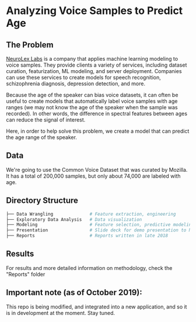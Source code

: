 # Analyzing Voice Samples to Predict Age

## The Problem

[NeuroLex Labs](https://www.neurolex.ai/) is a company that applies machine learning modeling to voice samples. They provide clients a variety of services, including dataset curation, featurization, ML modeling, and server deployment. Companies can use these services to create models for speech recognition, schizophrenia diagnosis, depression detection, and more.

Because the age of the speaker can bias voice datasets, it can often be useful to create models that automatically label voice samples with age ranges (we may not know the age of the speaker when the sample was recorded). In other words, the difference in spectral features between ages can reduce the signal of interest.

Here, in order to help solve this problem, we create a model that can predict the age range of the speaker.

## Data
We're going to use the Common Voice Dataset that was curated by Mozilla. It has a total of 200,000 samples, but only about 74,000 are labeled with age.

## Directory Structure
```bash
├── Data Wrangling              # Feature extraction, engineering
├── Exploratory Data Analysis   # Data visualization
├── Modeling                    # Feature selection, predictive modeling
├── Presentation                # Slide deck for demo presentation to NeuroLex
├── Reports                     # Reports written in late 2018
```

## Results
For results and more detailed information on methodology, check the "Reports" folder

## Important note (as of October 2019):
This repo is being modified, and integrated into a new application, and so
it is in development at the moment. Stay tuned.
